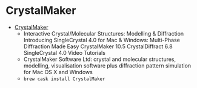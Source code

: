 # CrystalMaker
- [CrystalMaker](http://crystalmaker.com/index.html)
  -  Interactive Crystal/Molecular Structures: Modelling & Diffraction Introducing SingleCrystal 4.0 for Mac & Windows: Multi-Phase Diffraction Made Easy CrystalMaker 10.5 CrystalDiffract 6.8 SingleCrystal 4.0 Video Tutorials
  - CrystalMaker Software Ltd: crystal and molecular structures, modelling, visualisation software plus diffraction pattern simulation for Mac OS X and Windows
  - `brew cask install CrystalMaker`
